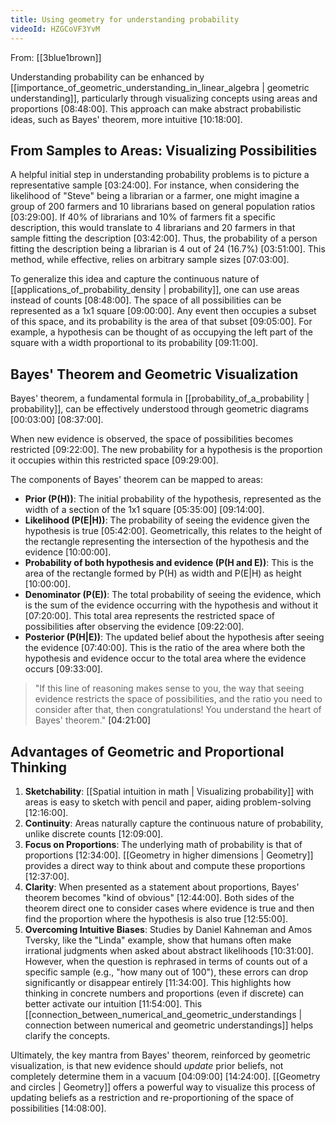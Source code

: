 ```yaml
---
title: Using geometry for understanding probability
videoId: HZGCoVF3YvM
---
```


From: [[3blue1brown]] <br/> 

Understanding probability can be enhanced by [[importance_of_geometric_understanding_in_linear_algebra | geometric understanding]], particularly through visualizing concepts using areas and proportions <a class="yt-timestamp" data-t="08:48:00">[08:48:00]</a>. This approach can make abstract probabilistic ideas, such as Bayes' theorem, more intuitive <a class="yt-timestamp" data-t="10:18:00">[10:18:00]</a>.

## From Samples to Areas: Visualizing Possibilities

A helpful initial step in understanding probability problems is to picture a representative sample <a class="yt-timestamp" data-t="03:24:00">[03:24:00]</a>. For instance, when considering the likelihood of "Steve" being a librarian or a farmer, one might imagine a group of 200 farmers and 10 librarians based on general population ratios <a class="yt-timestamp" data-t="03:29:00">[03:29:00]</a>. If 40% of librarians and 10% of farmers fit a specific description, this would translate to 4 librarians and 20 farmers in that sample fitting the description <a class="yt-timestamp" data-t="03:42:00">[03:42:00]</a>. Thus, the probability of a person fitting the description being a librarian is 4 out of 24 (16.7%) <a class="yt-timestamp" data-t="03:51:00">[03:51:00]</a>. This method, while effective, relies on arbitrary sample sizes <a class="yt-timestamp" data-t="07:03:00">[07:03:00]</a>.

To generalize this idea and capture the continuous nature of [[applications_of_probability_density | probability]], one can use areas instead of counts <a class="yt-timestamp" data-t="08:48:00">[08:48:00]</a>. The space of all possibilities can be represented as a 1x1 square <a class="yt-timestamp" data-t="09:00:00">[09:00:00]</a>. Any event then occupies a subset of this space, and its probability is the area of that subset <a class="yt-timestamp" data-t="09:05:00">[09:05:00]</a>. For example, a hypothesis can be thought of as occupying the left part of the square with a width proportional to its probability <a class="yt-timestamp" data-t="09:11:00">[09:11:00]</a>.

## Bayes' Theorem and Geometric Visualization

Bayes' theorem, a fundamental formula in [[probability_of_a_probability | probability]], can be effectively understood through geometric diagrams <a class="yt-timestamp" data-t="00:03:00">[00:03:00]</a> <a class="yt-timestamp" data-t="08:37:00">[08:37:00]</a>.

When new evidence is observed, the space of possibilities becomes restricted <a class="yt-timestamp" data-t="09:22:00">[09:22:00]</a>. The new probability for a hypothesis is the proportion it occupies within this restricted space <a class="yt-timestamp" data-t="09:29:00">[09:29:00]</a>.

The components of Bayes' theorem can be mapped to areas:
*   **Prior (P(H))**: The initial probability of the hypothesis, represented as the width of a section of the 1x1 square <a class="yt-timestamp" data-t="05:35:00">[05:35:00]</a> <a class="yt-timestamp" data-t="09:14:00">[09:14:00]</a>.
*   **Likelihood (P(E|H))**: The probability of seeing the evidence given the hypothesis is true <a class="yt-timestamp" data-t="05:42:00">[05:42:00]</a>. Geometrically, this relates to the height of the rectangle representing the intersection of the hypothesis and the evidence <a class="yt-timestamp" data-t="10:00:00">[10:00:00]</a>.
*   **Probability of both hypothesis and evidence (P(H and E))**: This is the area of the rectangle formed by P(H) as width and P(E|H) as height <a class="yt-timestamp" data-t="10:00:00">[10:00:00]</a>.
*   **Denominator (P(E))**: The total probability of seeing the evidence, which is the sum of the evidence occurring with the hypothesis and without it <a class="yt-timestamp" data-t="07:20:00">[07:20:00]</a>. This total area represents the restricted space of possibilities after observing the evidence <a class="yt-timestamp" data-t="09:22:00">[09:22:00]</a>.
*   **Posterior (P(H|E))**: The updated belief about the hypothesis after seeing the evidence <a class="yt-timestamp" data-t="07:40:00">[07:40:00]</a>. This is the ratio of the area where both the hypothesis and evidence occur to the total area where the evidence occurs <a class="yt-timestamp" data-t="09:33:00">[09:33:00]</a>.

> "If this line of reasoning makes sense to you, the way that seeing evidence restricts the space of possibilities, and the ratio you need to consider after that, then congratulations! You understand the heart of Bayes' theorem." <a class="yt-timestamp" data-t="04:21:00">[04:21:00]</a>

## Advantages of Geometric and Proportional Thinking

1.  **Sketchability**: [[Spatial intuition in math | Visualizing probability]] with areas is easy to sketch with pencil and paper, aiding problem-solving <a class="yt-timestamp" data-t="12:16:00">[12:16:00]</a>.
2.  **Continuity**: Areas naturally capture the continuous nature of probability, unlike discrete counts <a class="yt-timestamp" data-t="12:09:00">[12:09:00]</a>.
3.  **Focus on Proportions**: The underlying math of probability is that of proportions <a class="yt-timestamp" data-t="12:34:00">[12:34:00]</a>. [[Geometry in higher dimensions | Geometry]] provides a direct way to think about and compute these proportions <a class="yt-timestamp" data-t="12:37:00">[12:37:00]</a>.
4.  **Clarity**: When presented as a statement about proportions, Bayes' theorem becomes "kind of obvious" <a class="yt-timestamp" data-t="12:44:00">[12:44:00]</a>. Both sides of the theorem direct one to consider cases where evidence is true and then find the proportion where the hypothesis is also true <a class="yt-timestamp" data-t="12:55:00">[12:55:00]</a>.
5.  **Overcoming Intuitive Biases**: Studies by Daniel Kahneman and Amos Tversky, like the "Linda" example, show that humans often make irrational judgments when asked about abstract likelihoods <a class="yt-timestamp" data-t="10:31:00">[10:31:00]</a>. However, when the question is rephrased in terms of counts out of a specific sample (e.g., "how many out of 100"), these errors can drop significantly or disappear entirely <a class="yt-timestamp" data-t="11:34:00">[11:34:00]</a>. This highlights how thinking in concrete numbers and proportions (even if discrete) can better activate our intuition <a class="yt-timestamp" data-t="11:54:00">[11:54:00]</a>. This [[connection_between_numerical_and_geometric_understandings | connection between numerical and geometric understandings]] helps clarify the concepts.

Ultimately, the key mantra from Bayes' theorem, reinforced by geometric visualization, is that new evidence should *update* prior beliefs, not completely determine them in a vacuum <a class="yt-timestamp" data-t="04:09:00">[04:09:00]</a> <a class="yt-timestamp" data-t="14:24:00">[14:24:00]</a>. [[Geometry and circles | Geometry]] offers a powerful way to visualize this process of updating beliefs as a restriction and re-proportioning of the space of possibilities <a class="yt-timestamp" data-t="14:08:00">[14:08:00]</a>.